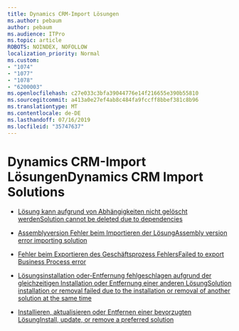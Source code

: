 ```yaml
---
title: Dynamics CRM-Import Lösungen
ms.author: pebaum
author: pebaum
ms.audience: ITPro
ms.topic: article
ROBOTS: NOINDEX, NOFOLLOW
localization_priority: Normal
ms.custom:
- "1074"
- "1077"
- "1078"
- "6200003"
ms.openlocfilehash: c27e033c3bfa39044776e14f216655e390b55810
ms.sourcegitcommit: a413a0e27ef4ab8c484fa9fccff8bbef381c8b96
ms.translationtype: MT
ms.contentlocale: de-DE
ms.lasthandoff: 07/16/2019
ms.locfileid: "35747637"
---
```

# <a name="dynamics-crm-import-solutions"></a><span data-ttu-id="1c34e-102">Dynamics CRM-Import Lösungen</span><span class="sxs-lookup"><span data-stu-id="1c34e-102">Dynamics CRM Import Solutions</span></span>

* [<span data-ttu-id="1c34e-103">Lösung kann aufgrund von Abhängigkeiten nicht gelöscht werden</span><span class="sxs-lookup"><span data-stu-id="1c34e-103">Solution cannot be deleted due to dependencies</span></span>](https://support.microsoft.com/help/4345785/solution-cannot-be-deleted-due-to-dependencies-from-other-components-i)

* [<span data-ttu-id="1c34e-104">Assemblyversion Fehler beim Importieren der Lösung</span><span class="sxs-lookup"><span data-stu-id="1c34e-104">Assembly version error importing solution</span></span>](https://support.microsoft.com/help/4345239/assembly-version-error-importing-dynamics-365-solution)

* [<span data-ttu-id="1c34e-105">Fehler beim Exportieren des Geschäftsprozess Fehlers</span><span class="sxs-lookup"><span data-stu-id="1c34e-105">Failed to export Business Process error</span></span>](https://support.microsoft.com/help/4337537/invalid-export-business-process-entity-missing)

* [<span data-ttu-id="1c34e-106">Lösungsinstallation oder-Entfernung fehlgeschlagen aufgrund der gleichzeitigen Installation oder Entfernung einer anderen Lösung</span><span class="sxs-lookup"><span data-stu-id="1c34e-106">Solution installation or removal failed due to the installation or removal of another solution at the same time</span></span>](https://support.microsoft.com/help/4343228/the-solution-installation-or-removal-failed-due-to-the-installation-or)

* [<span data-ttu-id="1c34e-107">Installieren, aktualisieren oder Entfernen einer bevorzugten Lösung</span><span class="sxs-lookup"><span data-stu-id="1c34e-107">Install, update, or remove a preferred solution</span></span>](https://docs.microsoft.com/dynamics365/customer-engagement/admin/install-remove-preferred-solution)
  